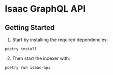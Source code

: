 # Isaac GraphQL API

## Getting Started

 1. Start by installing the required dependencies:

```shell
poetry install
```

  2. Then start the indexer with:

```shell
poetry run isaac-api
```
